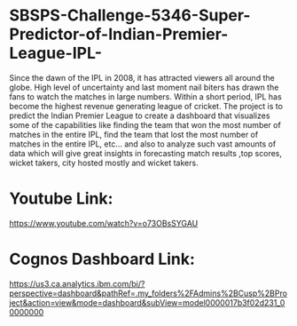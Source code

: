 # SBSPS-Challenge-5346-Super-Predictor-of-Indian-Premier-League-IPL-
Since the dawn of the IPL in 2008, it has attracted viewers all around the globe. High level of uncertainty and last moment nail biters has drawn the fans to watch the matches in large numbers.  Within a short period, IPL has become the highest revenue generating league of cricket.  The project is to predict the Indian Premier League to create a dashboard that visualizes some of the capabilities like  finding the team that won the most number of matches in the entire IPL, find the team that lost the most number of matches in the entire IPL, etc...  and also to analyze such vast amounts of data which will give great insights in forecasting match results ,top scores, wicket takers, city hosted mostly and wicket takers.
# Youtube Link: 
https://www.youtube.com/watch?v=o73OBsSYGAU
# Cognos Dashboard Link: 
https://us3.ca.analytics.ibm.com/bi/?perspective=dashboard&pathRef=.my_folders%2FAdmins%2BCusp%2BProject&action=view&mode=dashboard&subView=model0000017b3f02d231_00000000
